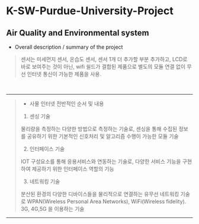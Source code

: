 # K-SW-Purdue-University-Project
## Air Quality and Environmental system

- Overall description / summary of the project
> 센서는 미세먼지 센서, 온습도 센서, 센서 1개 더 추가할 부분 추가하고, LCD로 바로 보여주는 것이 아닌, 
> wifi 쉴드가 결합된 제품으로 별도의 모듈 연결 없이 무선 인터넷 통신이 가능한 제품을 사용. 


<br>

---


> - 사물 인터넷 전반적인 순서 및 내용 
> 1) 센싱 기술 
> 
> 물리량을 측정하는 다양한 방법으로 측정하는 기술로, 센싱을 통해 수집된 정보를 공유하기 위한 기본적인 신호처리 및 알고리즘 수행이 가능한 모듈 기술 
> 
> 2) 인터페이스 기술 
> 
> IOT 구성요소를 통해 응용서비스와 연동하는 기술로, 다양한 서비스 기능을 구현하여 제공하기 위한 인터페이스 역할의 기능 
> 
> 3) 네트워킹 기술 
> 
> 분산된 환경의 다양한 디바이스들을 물리적으로 연결하는 유무선 네트워킹 기술로 WPAN(Wireless Personal Area Networks), WiFi(Wireless fidelity). 3G, 4G,5G  을 이용하는 기술  

---
